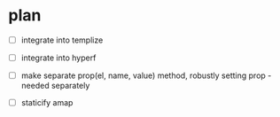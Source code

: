 # plan

* [ ] integrate into templize
* [ ] integrate into hyperf

* [ ] make separate prop(el, name, value) method, robustly setting prop - needed separately

* [ ] staticify amap
